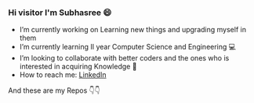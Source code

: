 ### Hi visitor I'm Subhasree :smile:

- I’m currently working on Learning new things and upgrading myself in them
- I’m currently learning II year Computer Science and Engineering :computer:
- I’m looking to collaborate with better coders and the ones who is interested in acquiring Knowledge :green_book:
- How to reach me: [LinkedIn](https://www.linkedin.com/in/subhasreem/) 
 
And these are my Repos :point_down::point_down:
